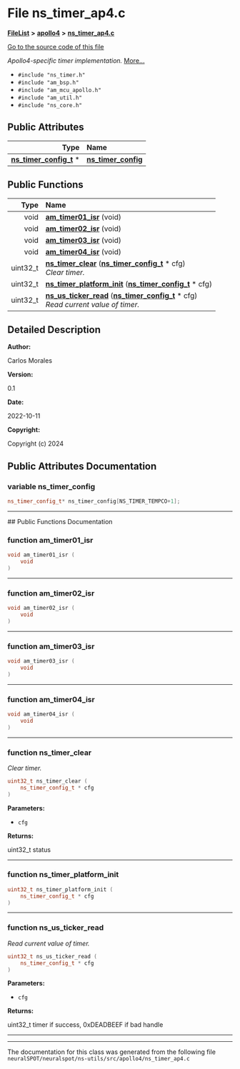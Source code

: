 

# File ns\_timer\_ap4.c



[**FileList**](files.md) **>** [**apollo4**](dir_f4b6e016fb89d71f6ddac0c53471985d.md) **>** [**ns\_timer\_ap4.c**](ns__timer__ap4_8c.md)

[Go to the source code of this file](ns__timer__ap4_8c_source.md)

_Apollo4-specific timer implementation._ [More...](#detailed-description)

* `#include "ns_timer.h"`
* `#include "am_bsp.h"`
* `#include "am_mcu_apollo.h"`
* `#include "am_util.h"`
* `#include "ns_core.h"`





















## Public Attributes

| Type | Name |
| ---: | :--- |
|  [**ns\_timer\_config\_t**](ns__timer_8h.md#typedef-ns_timer_config_t) \* | [**ns\_timer\_config**](#variable-ns_timer_config)  <br> |
















## Public Functions

| Type | Name |
| ---: | :--- |
|  void | [**am\_timer01\_isr**](#function-am_timer01_isr) (void) <br> |
|  void | [**am\_timer02\_isr**](#function-am_timer02_isr) (void) <br> |
|  void | [**am\_timer03\_isr**](#function-am_timer03_isr) (void) <br> |
|  void | [**am\_timer04\_isr**](#function-am_timer04_isr) (void) <br> |
|  uint32\_t | [**ns\_timer\_clear**](#function-ns_timer_clear) ([**ns\_timer\_config\_t**](ns__timer_8h.md#typedef-ns_timer_config_t) \* cfg) <br>_Clear timer._  |
|  uint32\_t | [**ns\_timer\_platform\_init**](#function-ns_timer_platform_init) ([**ns\_timer\_config\_t**](ns__timer_8h.md#typedef-ns_timer_config_t) \* cfg) <br> |
|  uint32\_t | [**ns\_us\_ticker\_read**](#function-ns_us_ticker_read) ([**ns\_timer\_config\_t**](ns__timer_8h.md#typedef-ns_timer_config_t) \* cfg) <br>_Read current value of timer._  |




























## Detailed Description




**Author:**

Carlos Morales 




**Version:**

0.1 




**Date:**

2022-10-11




**Copyright:**

Copyright (c) 2024 





    
## Public Attributes Documentation




### variable ns\_timer\_config 

```C++
ns_timer_config_t* ns_timer_config[NS_TIMER_TEMPCO+1];
```




<hr>
## Public Functions Documentation




### function am\_timer01\_isr 

```C++
void am_timer01_isr (
    void
) 
```




<hr>



### function am\_timer02\_isr 

```C++
void am_timer02_isr (
    void
) 
```




<hr>



### function am\_timer03\_isr 

```C++
void am_timer03_isr (
    void
) 
```




<hr>



### function am\_timer04\_isr 

```C++
void am_timer04_isr (
    void
) 
```




<hr>



### function ns\_timer\_clear 

_Clear timer._ 
```C++
uint32_t ns_timer_clear (
    ns_timer_config_t * cfg
) 
```





**Parameters:**


* `cfg` 



**Returns:**

uint32\_t status 





        

<hr>



### function ns\_timer\_platform\_init 

```C++
uint32_t ns_timer_platform_init (
    ns_timer_config_t * cfg
) 
```




<hr>



### function ns\_us\_ticker\_read 

_Read current value of timer._ 
```C++
uint32_t ns_us_ticker_read (
    ns_timer_config_t * cfg
) 
```





**Parameters:**


* `cfg` 



**Returns:**

uint32\_t timer if success, 0xDEADBEEF if bad handle 





        

<hr>

------------------------------
The documentation for this class was generated from the following file `neuralSPOT/neuralspot/ns-utils/src/apollo4/ns_timer_ap4.c`

